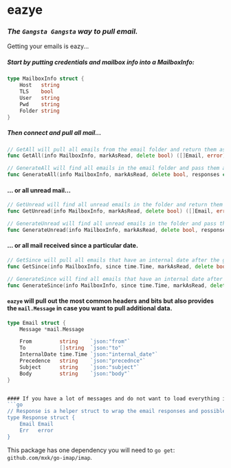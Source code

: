 eazye
======
### _The `Gangsta Gangsta` way to pull email._

Getting your emails is eazy...

##### Start by putting credentials and mailbox info into a MailboxInfo:
```go
type MailboxInfo struct {
    Host   string
    TLS    bool
    User   string
    Pwd    string
    Folder string
}
```

##### Then connect and pull all mail...
```go
// GetAll will pull all emails from the email folder and return them as a list.
func GetAll(info MailboxInfo, markAsRead, delete bool) ([]Email, error)
```

```go
// GenerateAll will find all emails in the email folder and pass them along to the responses channel.
func GenerateAll(info MailboxInfo, markAsRead, delete bool, responses chan Response)
```

#### ... or all unread mail...
```go
// GetUnread will find all unread emails in the folder and return them as a list.
func GetUnread(info MailboxInfo, markAsRead, delete bool) ([]Email, error)
```

```go
// GenerateUnread will find all unread emails in the folder and pass them along to the responses channel.
func GenerateUnread(info MailboxInfo, markAsRead, delete bool, responses chan Response)
```


#### ... or all mail received since a particular date.
```go
// GetSince will pull all emails that have an internal date after the given time.
func GetSince(info MailboxInfo, since time.Time, markAsRead, delete bool)
```

```go
// GenerateSince will find all emails that have an internal date after the given time and pass them along to the responses channel.
func GenerateSince(info MailboxInfo, since time.Time, markAsRead, delete bool, responses chan Response)
```

#### `eazye` will pull out the most common headers and bits but also provides the `mail.Message` in case you want to pull additional data.

```go
type Email struct {
    Message *mail.Message

    From         string    `json:"from"`
    To           []string  `json:"to"`
    InternalDate time.Time `json:"internal_date"`
    Precedence   string    `json:"precednce"`
    Subject      string    `json:"subject"`
    Body         string    `json:"body"`
}


#### If you have a lot of messages and do not want to load everything into memory, use the GenerateXXX functions and the emails will be passed along on a channel of `eazye.Response`s, which are just a simple wrapper to hold an email and any possible errors that may have occured.
```go
// Response is a helper struct to wrap the email responses and possible errors.
type Response struct {
    Email Email
    Err   error
}
```

This package has one dependency you will need to `go get`: `github.com/mxk/go-imap/imap`.

